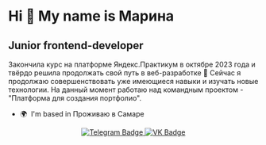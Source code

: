 Hi 👋 My name is Марина
=======================

Junior frontend-developer
-------------------------

Закончила курс на платформе Яндекс.Практикум в октябре 2023 года и твёрдо решила продолжать свой путь в веб-разработке 💪 Сейчас я продолжаю совершенствовать уже имеющиеся навыки и изучать новые технологии. На данный момент работаю над командным проектом - "Платформа для создания портфолио".

* 🌍  I'm based in Проживаю в Самаре
<div id='links' align='center' style='padding-bottom: 20' background="#C5D7EA">
  <a href='https://t.me/marinasorokina333'>
    <img src="https://img.shields.io/badge/Telegram-blue?style=for-the-badge&logo=Telegram&logoColor=white" alt="Telegram Badge"/>
  <a/>
  <a href='https://vk.com/ary333'>
    <img src="https://img.shields.io/badge/VK-blue?style=for-the-badge&logo=VK&logoColor=white" alt="VK Badge"/>
  </a>
</div>

